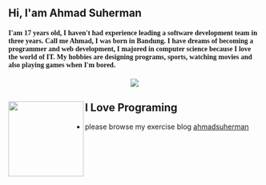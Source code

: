 ## Hi, I'am Ahmad Suherman

<h4 style="font-family: 'Lucida Grande';">I'am 17 years old, I haven't had experience leading a software development team in three years. Call me Ahmad, I was born in Bandung. I have dreams of becoming a programmer and web development, I majored in computer science because I love the world of IT. My hobbies are designing programs, sports, watching movies and also playing games when I'm bored.
</h4>


<p align="center">
   <img src="https://github-readme-stats.vercel.app/api?username=ahmadsuherman&theme=vue-dark&show_icons=true&hide=issues">
</p>

## I Love Programing <img align="left" width="150" height="150" src="https://media.tenor.com/images/da3e4ab91ed7f29a29edf868cb9953c0/tenor.gif">
- please browse my exercise blog <a href="https://ahmadsuherman.github.io/">ahmadsuherman</a>